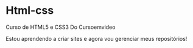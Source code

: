 # Html-css
 Curso de HTML5 e CSS3 Do Cursoemvideo

Estou aprendendo a criar sites e agora vou gerenciar meus repositórios!
